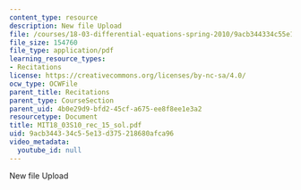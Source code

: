 ```yaml
---
content_type: resource
description: New file Upload
file: /courses/18-03-differential-equations-spring-2010/9acb344334c55e13d375218680afca96_MIT18_03S10_rec_15_sol.pdf
file_size: 154760
file_type: application/pdf
learning_resource_types:
- Recitations
license: https://creativecommons.org/licenses/by-nc-sa/4.0/
ocw_type: OCWFile
parent_title: Recitations
parent_type: CourseSection
parent_uid: 4b0e29d9-bfd2-45cf-a675-ee8f8ee1e3a2
resourcetype: Document
title: MIT18_03S10_rec_15_sol.pdf
uid: 9acb3443-34c5-5e13-d375-218680afca96
video_metadata:
  youtube_id: null
---
```

New file Upload
